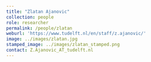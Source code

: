 ```yaml
---
title: "Zlatan Ajanovic"
collection: people
role: researcher
permalink: /people/zlatan
weburl: 'https://www.tudelft.nl/en/staff/z.ajanovic/'
image: ../images/zlatan.jpg
stamped_image: ../images/zlatan_stamped.png
contact: Z.Ajanovic_AT_tudelft.nl
---
```

